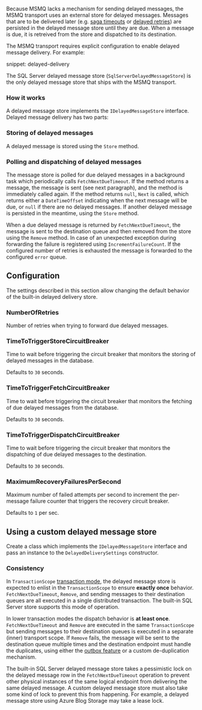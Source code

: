 Because MSMQ lacks a mechanism for sending delayed messages, the MSMQ transport uses an external store for delayed messages. Messages that are to be delivered later (e.g. [saga timeouts](/nservicebus/sagas/timeouts.md) or [delayed retries](/nservicebus/recoverability/configure-delayed-retries.md)) are persisted in the delayed message store until they are due. When a message is due, it is retreived from the store and dispatched to its destination.

The MSMQ transport requires explicit configuration to enable delayed message delivery. For example:

snippet: delayed-delivery

The SQL Server delayed message store (`SqlServerDelayedMessageStore`) is the only delayed message store that ships with the MSMQ transport.

### How it works

A delayed message store implements the `IDelayedMessageStore` interface. Delayed message delivery has two parts:

### Storing of delayed messages

A delayed message is stored using the `Store` method.

### Polling and dispatching of delayed messages

The message store is polled for due delayed messages in a background task which periodically calls `FetchNextDueTimeout`. If the method returns a message, the message is sent (see next paragraph), and the method is immediately called again. If the method returns `null`, `Next` is called, which returns either a `DateTimeOffset` indicating when the next message will be due, or `null` if there are no delayed messages. If another delayed message is persisted in the meantime, using the `Store` method.

When a due delayed message is returned by `FetchNextDueTimeout`, the message is sent to the destination queue and then removed from the store using the `Remove` method. In case of an unexpected exception during forwarding the failure is registered using `IncrementFailureCount`. If the configured number of retries is exhausted the message is forwarded to the configured `error` queue.

## Configuration

The settings described in this section allow changing the default behavior of the built-in delayed delivery store.

### NumberOfRetries

Number of retries when trying to forward due delayed messages.

### TimeToTriggerStoreCircuitBreaker

Time to wait before triggering the circuit breaker that monitors the storing of delayed messages in the database. 

Defaults to `30` seconds.
       
### TimeToTriggerFetchCircuitBreaker

Time to wait before triggering the circuit breaker that monitors the fetching of due delayed messages from the database. 

Defaults to `30` seconds.
    
### TimeToTriggerDispatchCircuitBreaker

Time to wait before triggering the circuit breaker that monitors the dispatching of due delayed messages to the destination. 

Defaults to `30` seconds.

### MaximumRecoveryFailuresPerSecond

Maximum number of failed attempts per second to increment the per-message failure counter that triggers the recovery circuit breaker. 

Defaults to `1` per sec.

## Using a custom delayed message store

Create a class which implements the `IDelayedMessageStore` interface and pass an instance to the `DelayedDeliverySettings` constructor.

### Consistency

In `TransactionScope` [transaction mode](/transports/transactions.md), the delayed message store is expected to enlist in the `TransactionScope` to ensure **exactly once** behavior. `FetchNextDueTimeout`, `Remove`, and sending messages to their destination queues are all executed in a single distributed transaction. The built-in SQL Server store supports this mode of operation.

In lower transaction modes the dispatch behavior is **at least once**. `FetchNextDueTimeout` and `Remove` are executed in the same `TransactionScope` but sending messages to their destination queues is executed in a separate (inner) transport scope. If `Remove` fails, the message will be sent to the destination queue multiple times and the destination endpoint must handle the duplicates, using either the [outbox feature](/nservicebus/outbox/) or a custom de-duplication mechanism.

The built-in SQL Server delayed message store takes a pessimistic lock on the delayed message row in the `FetchNextDueTimeout` operation to prevent other physical instances of the same logical endpoint from delivering the same delayed message. A custom delayed message store must also take some kind of lock to prevent this from happening. For example, a delayed message store using Azure Blog Storage may take a lease lock.
